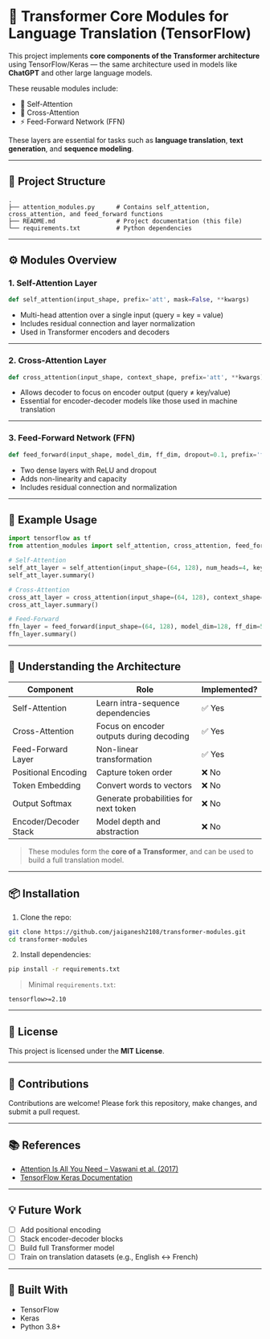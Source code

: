 # 🧠 Transformer Core Modules for Language Translation (TensorFlow)

This project implements **core components of the Transformer architecture** using TensorFlow/Keras — the same architecture used in models like **ChatGPT** and other large language models.

These reusable modules include:

- 🔄 Self-Attention
- 🔁 Cross-Attention
- ⚡ Feed-Forward Network (FFN)

These layers are essential for tasks such as **language translation**, **text generation**, and **sequence modeling**.

---

## 📁 Project Structure

```
.
├── attention_modules.py      # Contains self_attention, cross_attention, and feed_forward functions
├── README.md                 # Project documentation (this file)
└── requirements.txt          # Python dependencies
```

---

## ⚙️ Modules Overview

### 1. Self-Attention Layer

```python
def self_attention(input_shape, prefix='att', mask=False, **kwargs)
```

- Multi-head attention over a single input (query = key = value)
- Includes residual connection and layer normalization
- Used in Transformer encoders and decoders

---

### 2. Cross-Attention Layer

```python
def cross_attention(input_shape, context_shape, prefix='att', **kwargs)
```

- Allows decoder to focus on encoder output (query ≠ key/value)
- Essential for encoder-decoder models like those used in machine translation

---

### 3. Feed-Forward Network (FFN)

```python
def feed_forward(input_shape, model_dim, ff_dim, dropout=0.1, prefix='ff')
```

- Two dense layers with ReLU and dropout
- Adds non-linearity and capacity
- Includes residual connection and normalization

---

## 🧪 Example Usage

```python
import tensorflow as tf
from attention_modules import self_attention, cross_attention, feed_forward

# Self-Attention
self_att_layer = self_attention(input_shape=(64, 128), num_heads=4, key_dim=32)
self_att_layer.summary()

# Cross-Attention
cross_att_layer = cross_attention(input_shape=(64, 128), context_shape=(64, 128), num_heads=4, key_dim=32)
cross_att_layer.summary()

# Feed-Forward
ffn_layer = feed_forward(input_shape=(64, 128), model_dim=128, ff_dim=512)
ffn_layer.summary()
```

---

## 📘 Understanding the Architecture

| Component           | Role                                      | Implemented?   |
|---------------------|-------------------------------------------|----------------|
| Self-Attention      | Learn intra-sequence dependencies         | ✅ Yes        |
| Cross-Attention     | Focus on encoder outputs during decoding  | ✅ Yes        |
| Feed-Forward Layer  | Non-linear transformation                 | ✅ Yes        |
| Positional Encoding | Capture token order                       | ❌ No         |
| Token Embedding     | Convert words to vectors                  | ❌ No         |
| Output Softmax      | Generate probabilities for next token     | ❌ No         |
| Encoder/Decoder Stack | Model depth and abstraction             | ❌ No         |

> These modules form the **core of a Transformer**, and can be used to build a full translation model.

---

## 📦 Installation

1. Clone the repo:

```bash
git clone https://github.com/jaiganesh2108/transformer-modules.git
cd transformer-modules
```

2. Install dependencies:

```bash
pip install -r requirements.txt
```

> Minimal `requirements.txt`:

```
tensorflow>=2.10
```

---

## 📜 License

This project is licensed under the **MIT License**.

---

## 🙌 Contributions

Contributions are welcome! Please fork this repository, make changes, and submit a pull request.

---

## 📚 References

- [Attention Is All You Need – Vaswani et al. (2017)](https://arxiv.org/abs/1706.03762)
- [TensorFlow Keras Documentation](https://www.tensorflow.org/api_docs/python/tf/keras)

---

## 💡 Future Work

- [ ] Add positional encoding
- [ ] Stack encoder-decoder blocks
- [ ] Build full Transformer model
- [ ] Train on translation datasets (e.g., English ↔ French)

---

## 🧠 Built With

- TensorFlow
- Keras
- Python 3.8+

